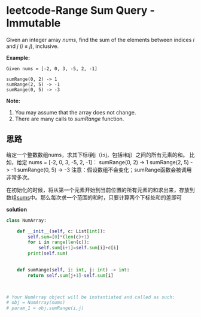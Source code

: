 # leetcode-Range Sum Query - Immutable

Given an integer array *nums*, find the sum of the elements between indices *i* and *j* (*i* ≤ *j*), inclusive.

**Example:**

```
Given nums = [-2, 0, 3, -5, 2, -1]

sumRange(0, 2) -> 1
sumRange(2, 5) -> -1
sumRange(0, 5) -> -3
```



**Note:**

1. You may assume that the array does not change.
2. There are many calls to *sumRange* function.

## 思路

给定一个整数数组nums，求其下标i到j（i≤j，包括i和j）之间的所有元素的和。 
比如，给定 nums = [-2, 0, 3, -5, 2, -1]： 
sumRange(0, 2) -> 1 
sumRange(2, 5) -> -1 
sumRange(0, 5) -> -3 
注意：假设数组不会变化；sumRange函数会被调用非常多次。

在初始化的时候，将从第一个元素开始到当前位置的所有元素的和求出来，存放到数组[sums](https://www.baidu.com/s?wd=sums&tn=24004469_oem_dg&rsv_dl=gh_pl_sl_csd)中。那么每次求一个范围的和时，只要计算两个下标处和的差即可

**solution**

```python
class NumArray:

    def __init__(self, c: List[int]):
        self.sum=[0]*(len(c)+1)
        for i in range(len(c)):
            self.sum[i+1]=self.sum[i]+c[i]
        print(self.sum)
        

    def sumRange(self, i: int, j: int) -> int:
        return self.sum[j+1]-self.sum[i]
        


# Your NumArray object will be instantiated and called as such:
# obj = NumArray(nums)
# param_1 = obj.sumRange(i,j)
```



